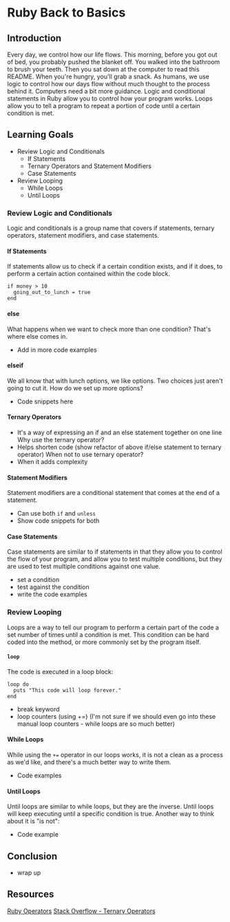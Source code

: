 # Ruby Back to Basics
## Introduction
Every day, we control how our life flows. This morning, before you got out of bed, you probably pushed the blanket off. You walked into the bathroom to brush your teeth. Then you sat down at the computer to read this README. When you're hungry, you'll grab a snack. As humans, we use logic to control how our days flow without much thought to the process behind it. Computers need a bit more guidance. Logic and conditional statements in Ruby allow you to control how your program works. Loops allow you to tell a program to repeat a portion of code until a certain condition is met. 

## Learning Goals

- Review Logic and Conditionals
  - If Statements
  - Ternary Operators and Statement Modifiers
  - Case Statements
- Review Looping
  - While Loops
  - Until Loops


### Review Logic and Conditionals
Logic and conditionals is a group name that covers if statements, ternary operators, statement modifiers, and case statements. 

#### If Statements
If statements allow us to check if a certain condition exists, and if it does, to perform a certain action contained within the code block. 
``` money = 20
if money > 10
  going_out_to_lunch = true
end
```

#### else
What happens when we want to check more than one condition? That's where else comes in. 
- Add in more code examples

#### elseif
We all know that with lunch options, we like options. Two choices just aren't going to cut it. How do we set up more options? 
- Code snippets here


#### Ternary Operators
- It's a way of expressing an if and an else statement together on one line
Why use the ternary operator?
- Helps shorten code (show refactor of above if/else statement to ternary operator)
When not to use ternary operator?
- When it adds complexity

#### Statement Modifiers
Statement modifiers are a conditional statement that comes at the end of a statement. 
- Can use both `if` and `unless`
- Show code snippets for both

#### Case Statements
Case statements are similar to if statements in that they allow you to control the flow of your program, and allow you to test multiple conditions, but they are used to test multiple conditions against one value. 
- set a condition
- test against the condition
- write the code examples

### Review Looping
Loops are a way to tell our program to perform a certain part of the code a set number of times until a condition is met. This condition can be hard coded into the method, or more commonly set by the program itself. 

#### `loop`
The code is executed in a loop block:
```
loop do
  puts "This code will loop forever."
end
```
- break keyword
- loop counters (using +=) (I'm not sure if we should even go into these manual loop counters - while loops are so much better)

#### While Loops
While using the `+=` operator in our loops works, it is not a clean as a process as we'd like, and there's a much better way to write them. 
- Code examples

#### Until Loops
Until loops are similar to while loops, but they are the inverse. Until loops will keep executing until a specific condition is true. Another way to think about it is "is not":
- Code example

## Conclusion
- wrap up
## Resources
[Ruby Operators](http://www.techotopia.com/index.php/Ruby_Operators)
[Stack Overflow - Ternary Operators](http://stackoverflow.com/a/4252945)
